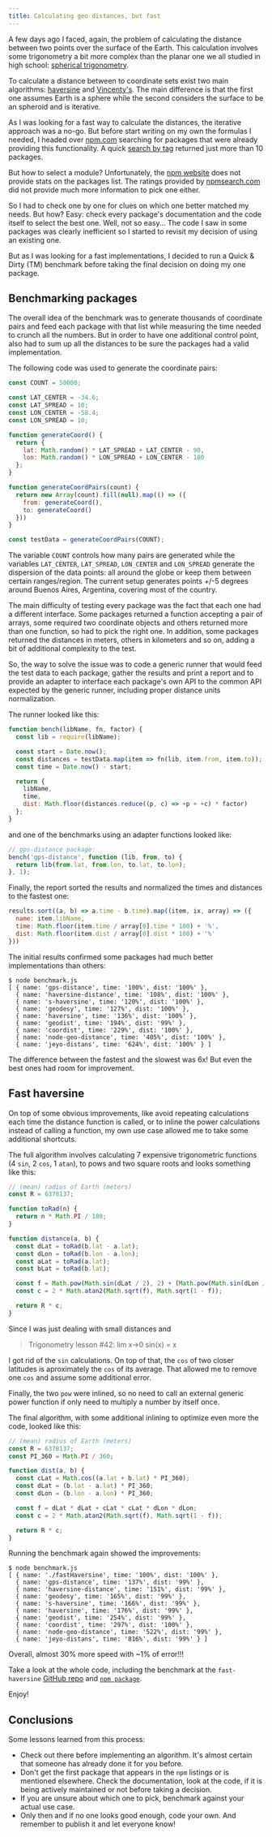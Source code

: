 ```yaml
---
title: Calculating geo distances, but fast
---
```


A few days ago I faced, again, the problem of calculating the distance between two points over the surface of the Earth. This calculation involves some trigonometry a bit more complex than the planar one we all studied in high school: [spherical trigonometry](https://en.wikipedia.org/wiki/Spherical_trigonometry).

To calculate a distance between to coordinate sets exist two main algorithms: [haversine](https://en.wikipedia.org/wiki/Haversine_formula) and [Vincenty's](https://en.wikipedia.org/wiki/Vincenty%27s_formulae). The main difference is that the first one assumes Earth is a sphere while the second considers the surface to be an spheroid and is iterative.

As I was looking for a fast way to calculate the distances, the iterative approach was a no-go. But before start writing on my own the formulas I needed, I headed over [npm.com](https://www.npmjs.com/) searching for packages that were already providing this functionality. A quick [search by tag](https://www.npmjs.com/browse/keyword/haversine) returned just more than 10 packages.

But how to select a module? Unfortunately, the [npm website](https://www.npmjs.com/) does not provide stats on the packages list. The ratings provided by [npmsearch.com](http://npmsearch.com/?q=keywords:haversine) did not provide much more information to pick one either.

So I had to check one by one for clues on which one better matched my needs. But how? Easy: check every package's documentation and the code itself to select the best one. Well, not so easy... The code I saw in some packages was clearly inefficient so I started to revisit my decision of using an existing one.

But as I was looking for a fast implementations, I decided to run a Quick & Dirty (TM) benchmark before taking the final decision on doing my one package.

## Benchmarking packages

The overall idea of the benchmark was to generate thousands of coordinate pairs and feed each package with that list while measuring the time needed to crunch all the numbers. But in order to have one additional control point, also had to sum up all the distances to be sure the packages had a valid implementation.

The following code was used to generate the coordinate pairs:

```js
const COUNT = 50000;

const LAT_CENTER = -34.6;
const LAT_SPREAD = 10;
const LON_CENTER = -58.4;
const LON_SPREAD = 10;

function generateCoord() {
  return {
    lat: Math.random() * LAT_SPREAD + LAT_CENTER - 90,
    lon: Math.random() * LON_SPREAD + LON_CENTER - 180
  };
}

function generateCoordPairs(count) {
  return new Array(count).fill(null).map(() => ({
    from: generateCoord(),
    to: generateCoord()
  }))
}

const testData = generateCoordPairs(COUNT);
```

The variable `COUNT` controls how many pairs are generated while the variables `LAT_CENTER`, `LAT_SPREAD`, `LON_CENTER` and `LON_SPREAD` generate the dispersion of the data points: all around the globe or keep them between certain ranges/region. The current setup generates points +/-5 degrees around Buenos Aires, Argentina, covering most of the country.

The main difficulty of testing every package was the fact that each one had a different interface. Some packages returned a function accepting a pair of arrays, some required two coordinate objects and others returned more than one function, so had to pick the right one. In addition, some packages returned the distances in meters, others in kilometers and so on, adding a bit of additional complexity to the test.

So, the way to solve the issue was to code a generic runner that would feed the test data to each package, gather the results and print a report and to provide an adapter to interface each package's own API to the common API expected by the generic runner, including proper distance units normalization.

The runner looked like this:

```js
function bench(libName, fn, factor) {
  const lib = require(libName);

  const start = Date.now();
  const distances = testData.map(item => fn(lib, item.from, item.to));
  const time = Date.now() - start;

  return {
    libName,
    time,
    dist: Math.floor(distances.reduce((p, c) => +p + +c) * factor)
  };
}
```

and one of the benchmarks using an adapter functions looked like:

```js
// gps-distance package:
bench('gps-distance', function (lib, from, to) {
  return lib(from.lat, from.lon, to.lat, to.lon);
}, 1);
```

Finally, the report sorted the results and normalized the times and distances to the fastest one:

```js
results.sort((a, b) => a.time - b.time).map((item, ix, array) => ({
  name: item.libName,
  time: Math.floor(item.time / array[0].time * 100) + '%',
  dist: Math.floor(item.dist / array[0].dist * 100) + '%'
}))
```

The initial results confirmed some packages had much better implementations than others:

```
$ node benchmark.js
[ { name: 'gps-distance', time: '100%', dist: '100%' },
  { name: 'haversine-distance', time: '108%', dist: '100%' },
  { name: 's-haversine', time: '120%', dist: '100%' },
  { name: 'geodesy', time: '127%', dist: '100%' },
  { name: 'haversine', time: '136%', dist: '100%' },
  { name: 'geodist', time: '194%', dist: '99%' },
  { name: 'coordist', time: '229%', dist: '100%' },
  { name: 'node-geo-distance', time: '405%', dist: '100%' },
  { name: 'jeyo-distans', time: '624%', dist: '100%' } ]
```

The difference between the fastest and the slowest was 6x! But even the best ones had room for improvement.

## Fast haversine

On top of some obvious improvements, like avoid repeating calculations each time the distance function is called, or to inline the power calculations instead of calling a function, my own use case allowed me to take some additional shortcuts.

The full algorithm involves calculating 7 expensive trigonometric functions (4 `sin`, 2 `cos`, 1 `atan`), to pows and two square roots and looks something like this:

```js
// (mean) radius of Earth (meters)
const R = 6378137;

function toRad(n) {
  return n * Math.PI / 180;
}

function distance(a, b) {
  const dLat = toRad(b.lat - a.lat);
  const dLon = toRad(b.lon - a.lon);
  const aLat = toRad(a.lat);
  const bLat = toRad(b.lat);

  const f = Math.pow(Math.sin(dLat / 2), 2) + (Math.pow(Math.sin(dLon / 2), 2) * Math.cos(aLat) * Math.cos(bLat));
  const c = 2 * Math.atan2(Math.sqrt(f), Math.sqrt(1 - f));

  return R * c;
}
```

Since I was just dealing with small distances and

> Trigonometry lesson #42: lim x->0 sin(x) = x

I got rid of the `sin` calculations. On top of that, the `cos` of two closer latitudes is aproximately the `cos` of its average. That allowed me to remove one `cos` and assume some additional error.

Finally, the two `pow` were inlined, so no need to call an external generic power function if only need to multiply a number by itself once.

The final algorithm, with some additional inlining to optimize even more the code, looked like this:

```js
// (mean) radius of Earth (meters)
const R = 6378137;
const PI_360 = Math.PI / 360;

function dist(a, b) {
  const cLat = Math.cos((a.lat + b.lat) * PI_360);
  const dLat = (b.lat - a.lat) * PI_360;
  const dLon = (b.lon - a.lon) * PI_360;

  const f = dLat * dLat + cLat * cLat * dLon * dLon;
  const c = 2 * Math.atan2(Math.sqrt(f), Math.sqrt(1 - f));

  return R * c;
}
```

Running the benchmark again showed the improvements:

```
$ node benchmark.js
[ { name: './fastHaversine', time: '100%', dist: '100%' },
  { name: 'gps-distance', time: '137%', dist: '99%' },
  { name: 'haversine-distance', time: '151%', dist: '99%' },
  { name: 'geodesy', time: '165%', dist: '99%' },
  { name: 's-haversine', time: '166%', dist: '99%' },
  { name: 'haversine', time: '176%', dist: '99%' },
  { name: 'geodist', time: '254%', dist: '99%' },
  { name: 'coordist', time: '297%', dist: '100%' },
  { name: 'node-geo-distance', time: '522%', dist: '99%' },
  { name: 'jeyo-distans', time: '816%', dist: '99%' } ]

```

Overall, almost 30% more speed with ~1% of error!!!

Take a look at the whole code, including the benchmark at the `fast-haversine` [GitHub repo](https://github.com/gabmontes/fast-haversine) and [`npm package`](https://www.npmjs.com/package/fast-haversine).

Enjoy!

## Conclusions

Some lessons learned from this process:

- Check out there before implementing an algorithm. It's almost certain that someone has already done it for you before.
- Don't get the first package that appears in the `npm` listings or is mentioned elsewhere. Check the documentation, look at the code, if it is being actively maintained or not before taking a decision.
- If you are unsure about which one to pick, benchmark against your actual use case.
- Only then and if no one looks good enough, code your own. And remember to publish it and let everyone know!
